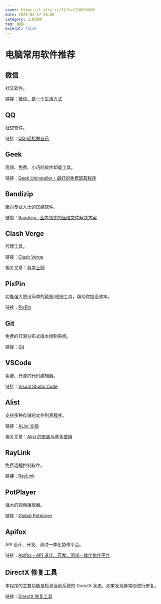 ```yaml
---
cover: https://t.alcy.cc/fj?t=1710633600
date: 2024-03-17 08:00
category: 工具使用
tag: 电脑
excerpt: false
---
```


# 电脑常用软件推荐

## 微信

社交软件。

链接：[微信，是一个生活方式](https://weixin.qq.com/)

## QQ

社交软件。

链接：[QQ-轻松做自己](https://im.qq.com/index/)

## Geek

高效、免费、小巧的软件卸载工具。

链接：[Geek Uninstaller - 最好的免费卸载程序](https://geekuninstaller.com/)

## Bandizip

面向专业人士的压缩软件。

链接：[Bandizip · 业内领先的压缩文件解决方案](https://www.bandisoft.com/bandizip/)

## Clash Verge

代理工具。

链接：[Clash Verge](https://clashverge.net/)

相关文章：[科学上网](./科学上网.md)

## PixPin

功能强大使用简单的截图/贴图工具，帮助你提高效率。

链接：[PixPin](https://pixpinapp.com/)

## Git

免费的开源分布式版本控制系统。

链接：[Git](https://git-scm.com/)

## VSCode

免费、开源的代码编辑器。

链接：[Visual Studio Code](https://code.visualstudio.com/)

## Alist

支持多种存储的文件列表程序。

链接：[AList 文档](https://alist.nn.ci/)

相关文章：[Alist 的安装与基本使用](./Alist的安装与基本使用.md)

## RayLink

免费远程控制软件。

链接：[RayLink](https://www.raylink.live/)

## PotPlayer

强大的视频播放器。

链接：[Global Potplayer](https://potplayer.daum.net/)

## Apifox

API 设计、开发、测试一体化协作平台。

链接：[Apifox - API 设计、开发、测试一体化协作平台](https://apifox.com/)

## DirectX 修复工具

本程序的主要功能是检测当前系统的 DirectX 状态，如果发现异常则进行修复。

链接：[DirectX 修复工具](https://blog.csdn.net/vbcom/article/details/6962388)
